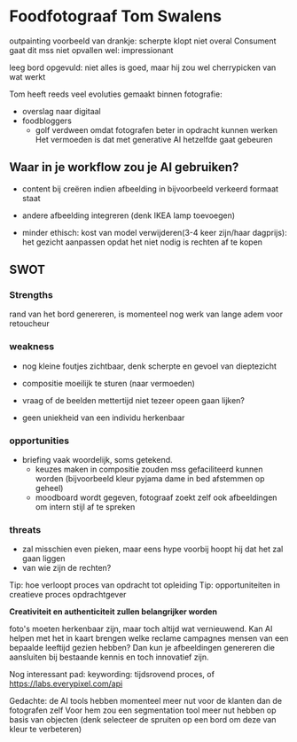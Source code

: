 # Foodfotograaf Tom Swalens

outpainting voorbeeld van drankje: 
	scherpte klopt niet overal
	Consument gaat dit mss niet opvallen
wel: impressionant


leeg bord opgevuld:
niet alles is goed, maar hij zou wel cherrypicken van wat werkt

Tom heeft reeds veel evoluties gemaakt binnen fotografie:
- overslag naar digitaal
- foodbloggers
	- golf verdween omdat fotografen beter in opdracht kunnen werken
Het vermoeden is dat met generative AI hetzelfde gaat gebeuren


## Waar in je workflow zou je AI gebruiken?
- content bij creëren indien afbeelding in bijvoorbeeld verkeerd formaat staat
- andere afbeelding integreren (denk IKEA lamp toevoegen) 


- minder ethisch: kost van model verwijderen(3-4 keer zijn/haar dagprijs): het gezicht aanpassen opdat het niet nodig is rechten af te kopen 


## SWOT

### Strengths
rand van het bord genereren, is momenteel nog werk van lange adem voor retoucheur

### weakness

- nog kleine foutjes zichtbaar, denk scherpte en gevoel van dieptezicht
- compositie moeilijk te sturen (naar vermoeden)


- vraag of de beelden mettertijd niet tezeer opeen gaan lijken? 
- geen uniekheid van een individu herkenbaar

### opportunities
- briefing vaak woordelijk, soms getekend.
	- keuzes maken in compositie zouden mss gefaciliteerd kunnen worden (bijvoorbeeld kleur pyjama dame in bed afstemmen op geheel)
	- moodboard wordt gegeven, fotograaf zoekt zelf ook afbeeldingen om intern stijl af te spreken

### threats
- zal misschien even pieken, maar eens hype voorbij hoopt hij dat het zal gaan liggen
- van wie zijn de rechten?



Tip: hoe verloopt proces van opdracht tot opleiding
Tip: opportuniteiten in creatieve proces opdrachtgever


**Creativiteit en authenticiteit zullen belangrijker worden**



foto's moeten herkenbaar zijn, maar toch altijd wat vernieuwend. Kan AI helpen met het in kaart brengen welke reclame campagnes mensen van een bepaalde leeftijd gezien hebben? Dan kun je afbeeldingen genereren die aansluiten bij bestaande kennis en toch innovatief zijn.



Nog interessant pad: keywording: tijdsrovend proces, of https://labs.everypixel.com/api 


Gedachte: de AI tools hebben momenteel meer nut voor de klanten dan de fotografen zelf
Voor hem zou een segmentation tool meer nut hebben op basis van objecten (denk selecteer de spruiten op een bord om deze van kleur te verbeteren)
